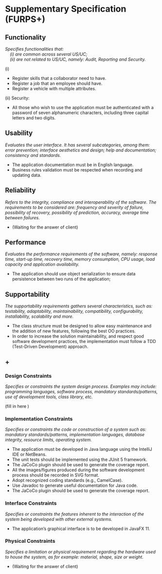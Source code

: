 # Supplementary Specification (FURPS+)

## Functionality

_Specifies functionalities that:  
&nbsp; &nbsp; (i) are common across several US/UC;  
&nbsp; &nbsp; (ii) are not related to US/UC, namely: Audit, Reporting and Security._

(i)
* Register skills that a collaborator need to have.
* Register a job that an employee should have.
* Register a vehicle with multiple attributes.

(ii)
Security:
* All those who wish to use the application must be authenticated with a password of seven alphanumeric characters, including three capital letters and two digits.



## Usability

_Evaluates the user interface. It has several subcategories,
among them: error prevention; interface aesthetics and design; help and
documentation; consistency and standards._

* The application documentation must be in English language.
* Business rules validation must be respected when recording and updating data.



## Reliability

_Refers to the integrity, compliance and interoperability of the software. The requirements to be considered are: frequency and severity of failure, possibility of recovery, possibility of prediction, accuracy, average time between failures._

* (Waiting for the answer of client)



## Performance

_Evaluates the performance requirements of the software, namely: response time, start-up time, recovery time, memory consumption, CPU usage, load capacity and application availability._

* The application should use object serialization to ensure data persistence between two runs of the application;



## Supportability

_The supportability requirements gathers several characteristics, such as:
testability, adaptability, maintainability, compatibility,
configurability, installability, scalability and more._

* The class structure must be designed to allow easy maintenance and the addition of new features, following the best OO practices.
*  In order to increase the solution maintainability, and respect good software development practices, the implementation 
must follow a TDD (Test-Driven Development) approach.



## +

### Design Constraints

_Specifies or constraints the system design process. Examples may include: programming languages, software process, mandatory standards/patterns, use of development tools, class library, etc._

(fill in here )



### Implementation Constraints

_Specifies or constraints the code or construction of a system
such as: mandatory standards/patterns, implementation languages,
database integrity, resource limits, operating system._

* The application must be developed in Java language using the IntelliJ IDE or NetBeans. 
* The unit tests should be implemented using the JUnit 5 framework. 
* The JaCoCo plugin should be used to generate the coverage report.
* All the images/figures produced during the software development process should be recorded in SVG format.
* Adopt recognized coding standards (e.g., CamelCase).
* Use Javadoc to generate useful documentation for Java code.
* The JaCoCo plugin should be used to generate the coverage report.



### Interface Constraints

_Specifies or constraints the features inherent to the interaction of the
system being developed with other external systems._

* The application’s graphical interface is to be developed in JavaFX 11.



### Physical Constraints

_Specifies a limitation or physical requirement regarding the hardware used to house the system, as for example: material, shape, size or weight._

* (Waiting for the answer of client)


